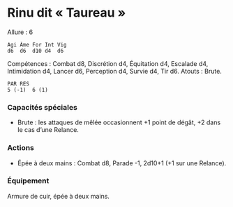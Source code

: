 
# Rinu dit « Taureau »

Allure : 6

	Agi	Âme	For	Int	Vig
	d6	d6	d10	d4	d6

Compétences : Combat d8, Discrétion d4, Équitation d4, Escalade d4, Intimidation d4, Lancer d6, Perception d4, Survie d4, Tir d6.
Atouts : Brute.

	PAR	RES
	5 (-1)	6 (1)

### Capacités spéciales
- Brute : les attaques de mêlée occasionnent +1 point de dégât, +2 dans le cas d’une Relance.

### Actions
- Épée à deux mains : Combat d8, Parade -1, 2d10+1 (+1 sur une Relance).

### Équipement
Armure de cuir, épée à deux mains.
